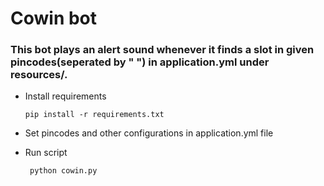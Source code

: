 # Cowin bot

### This bot plays an alert sound whenever it finds a slot in given pincodes(seperated by " ") in application.yml under resources/.

* Install requirements

      pip install -r requirements.txt
      
* Set pincodes and other configurations in application.yml file

* Run script

       python cowin.py
